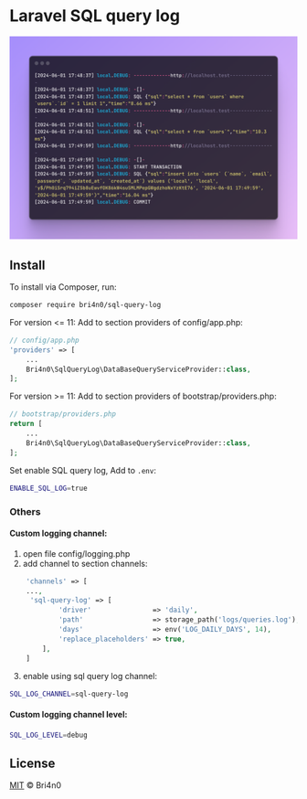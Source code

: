 # Laravel SQL query log
<img src="https://raw.githubusercontent.com/bri4n0/sql-query-log/main/screenshot.png">

## Install

To install via Composer, run:

``` bash
composer require bri4n0/sql-query-log
```

For version <= 11:
Add to section providers of config/app.php:
```php
// config/app.php
'providers' => [
    ...
    Bri4n0\SqlQueryLog\DataBaseQueryServiceProvider::class,
];
```
For version >= 11:
Add to section providers of bootstrap/providers.php:
```php
// bootstrap/providers.php
return [
    ...
    Bri4n0\SqlQueryLog\DataBaseQueryServiceProvider::class,
];
```

Set enable SQL query log, Add to `.env`:

```bash
ENABLE_SQL_LOG=true
```

### Others
#### Custom logging channel:

1. open file config/logging.php
2. add channel to section channels:
```php
    'channels' => [
    ...,
     'sql-query-log' => [
            'driver'               => 'daily',
            'path'                 => storage_path('logs/queries.log'),
            'days'                 => env('LOG_DAILY_DAYS', 14),
            'replace_placeholders' => true,
        ],
    ]
```
3. enable using sql query log channel:

```bash
SQL_LOG_CHANNEL=sql-query-log
```
#### Custom logging channel level:
```bash
SQL_LOG_LEVEL=debug
```
## License
[MIT](LICENSE) © Bri4n0
